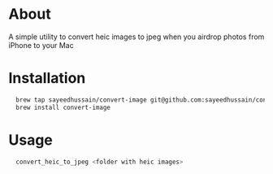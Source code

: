 # About

A simple utility to convert heic images to jpeg when you airdrop photos from iPhone to your Mac

# Installation

```bash
  brew tap sayeedhussain/convert-image git@github.com:sayeedhussain/convert-image.git
  brew install convert-image
```

# Usage

```bash
  convert_heic_to_jpeg <folder with heic images>
```
